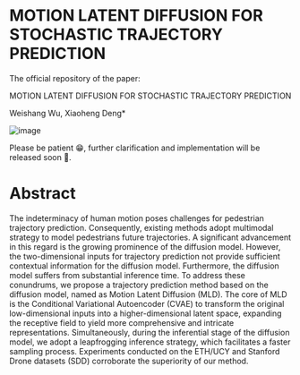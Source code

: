 # MOTION LATENT DIFFUSION FOR STOCHASTIC TRAJECTORY PREDICTION

The official repository of the paper:

MOTION LATENT DIFFUSION FOR STOCHASTIC TRAJECTORY PREDICTION

Weishang Wu, Xiaoheng Deng*

![image](https://github.com/SyKszzzzz/MLD/assets/48318221/2f85ef4b-402c-468e-ac48-1c1d850b8d0b)

Please be patient 😁, further clarification and implementation will be released soon 🥰.

# Abstract
The indeterminacy of human motion poses challenges for pedestrian trajectory prediction. Consequently, existing methods adopt multimodal strategy to model pedestrians future trajectories. A significant advancement in this regard is the growing prominence of the diffusion model. However, the two-dimensional inputs for trajectory prediction not provide sufficient contextual information for the diffusion model. Furthermore, the diffusion model suffers from substantial inference time. To address these conundrums, we propose a trajectory prediction method based on the diffusion model, named as Motion Latent Diffusion (MLD). The core of MLD is the Conditional Variational Autoencoder (CVAE) to transform the original low-dimensional inputs into a higher-dimensional latent space, expanding the receptive field to yield more comprehensive and intricate representations. Simultaneously, during the inferential stage of the diffusion model, we adopt a leapfrogging inference strategy, which facilitates a faster sampling process. Experiments conducted on the ETH/UCY and Stanford Drone datasets (SDD) corroborate the superiority of our method.
